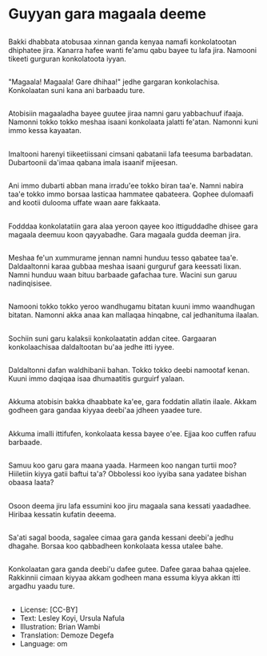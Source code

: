 # Guyyan gara magaala deeme

##
Bakki dhabbata atobusaa xinnan ganda kenyaa namafi konkolatootan dhiphatee jira. Kanarra hafee wanti fe'amu qabu bayee tu lafa jira. Namooni tikeeti gurguran konkolatoota iyyan.

##
"Magaala! Magaala! Gare dhihaa!" jedhe gargaran konkolachisa. Konkolaatan suni kana ani barbaadu ture.

##
Atobisiin magaaladha bayee guutee jiraa namni garu yabbachuuf ifaaja. Namonni tokko tokko meshaa isaani konkolaata jalatti fe'atan. Namonni kuni immo kessa kayaatan.

##
Imaltooni harenyi tiikeetiissani cimsani qabatanii lafa teesuma barbadatan. Dubartoonii da'imaa qabana imala isaanif mijeesan.

##
Ani immo dubarti abban mana irradu'ee tokko biran taa'e. Namni nabira taa'e tokko immo borsaa lasticaa hammatee qabateera. Qophee dulomaafi and kootii dulooma uffate waan aare fakkaata.

##
Fodddaa konkolatatiin gara alaa yeroon qayee koo ittiguddadhe dhisee gara magaala deemuu koon qayyabadhe. Gara magaala gudda deeman jira.

##
Meshaa fe'un xummurame jennan namni hunduu tesso qabatee taa'e. Daldaaltonni karaa gubbaa meshaa isaani gurguruf gara keessati lixan. Namni hunduu waan bituu barbaade gafachaa ture. Wacini sun garuu nadinqisisee.

##
Namooni tokko tokko yeroo wandhugamu bitatan kuuni immo waandhugan bitatan. Namonni akka anaa kan mallaqaa hinqabne, cal jedhanituma ilaalan.

##
Sochiin suni garu kalaksii konkolaatatin addan citee. Gargaaran konkolaachisaa daldaltootan bu'aa jedhe itti iyyee.

##
Daldaltonni dafan waldhibanii bahan. Tokko tokko deebi namootaf kenan. Kuuni immo daqiqaa isaa dhumaatitis gurguirf yalaan.

##
Akkuma atobisin bakka dhaabbate ka'ee, gara foddatin allatin ilaale. Akkam godheen gara gandaa kiyyaa deebi'aa jdheen yaadee ture.

##
Akkuma imalli ittifufen, konkolaata kessa bayee o'ee. Ejjaa koo cuffen rafuu barbaade.

##
Samuu koo garu gara maana yaada. Harmeen koo nangan turtii moo? Hiiletiin kiyya gatii baftui ta'a? Obbolessi koo iyyiba sana yadatee bishan obaasa laata?

##
Osoon deema jiru lafa essumini koo jiru magaala sana kessati yaadadhee. Hiribaa kessatin kufatin deeema.

##
Sa'ati sagal booda, sagalee cimaa gara ganda kessani deebi'a jedhu dhagahe. Borsaa koo qabbadheen konkolaata kessa utalee bahe.

##
Konkolaatan gara ganda deebi'u dafee gutee. Dafee garaa bahaa qajelee. Rakkinnii cimaan kiyyaa akkam godheen mana essuma kiyya akkan itti argadhu yaadu ture.

##
* License: [CC-BY]
* Text: Lesley Koyi, Ursula Nafula
* Illustration: Brian Wambi
* Translation: Demoze Degefa
* Language: om
